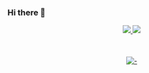 ### Hi there 👋

<p align="center"> <a href="#">
    <img src="https://github-readme-stats.vercel.app/api?username=HwangInChan&show_icons=true&include_all_commits=true&line_height=33&count_private=true&theme=nord" />
    <img src="https://github-readme-stats.vercel.app/api/top-langs?username=HwangInChan&langs_count=4&count_private=true&theme=nord" />
</a> </p>

<br>

<div align="center">
  
  [![-](https://github-readme-stats.vercel.app/api/pin/?show_owner=true&theme=nord&username=HwangInChan&repo=Puzzle)](https://github.com/HwangInChan/Puzzle)
  
</div>
